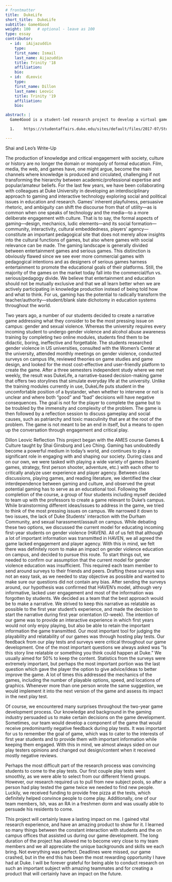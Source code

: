 ```yaml
---
# frontmatter
title:  DukeLife
short_title:  DukeLife 
subtitle: Game4Good
weight: 100   # optional - leave as 100
type: essay
contributor:
  - id:  iAijazuddin 
    type: 
    first_name: Ismail 
    last_name: Aijazuddin 
    title: Trinity '18
    affiliation: 
    bio: 
  - id:  dLeovic 
    type: 
    first_name: Dillon  
    last_name: Leovic 
    title: Trinity '19
    affiliation: 
    bio: 

abstract: |
  Game4Good is a student-led research project to develop a virtual game that battles gender violence among college students. The team is designing an intervention that empowers students to identify and challenge the cultural norms and behaviors that enable sexual misconduct, and to intervene in situations of danger. The project began with exploration of game design principles in the course Games & Culture Politics, Pleasure and Pedagogy in Fall 2016. This was combined with a review of research into on-campus gender violence and existing interventions. The most pervasive shortfall the team identified in these systems was their didactic method, which generally did not maintain participant engagement. In response to this, the team began to explore model games and mechanics most likely to engage participants and create empathy for victims and bystanders. In the three semesters since, the team has developed a narrative-based decision-making game, DukeLife, that places the player in the position of an entering first-year student at Duke University. The player navigates nuanced situations on campus through the first three months of their first year – recognized as the period in which students are most likely to face sexual violence.1 We have refined the intervention in response to insights from playtests with around 100 students, and continue to adapt the game through collaboration with partnering organizations such as the Duke University Women’s Center.

  1.	https://studentaffairs.duke.edu/sites/default/files/2017-07/Student_Experience_Survey_1.pdf

---
```


Shai and Leo’s Write-Up

The production of knowledge and critical engagement with society, culture or history are no longer the domain or monopoly of formal education. Film, media, the web, and games have, one might argue, become the main channels where knowledge is produced and circulated, challenging if not transforming the hierarchy between academic/professional expertise and popular/amateur beliefs. For the last few years, we have been collaborating with colleagues at Duke University in developing an interdisciplinary approach to gaming and interactive technology exploring social and political issues in education and research. Games’ inherent playfulness, persuasive rhetoric, and ambiguity can shift the discourse from that of utility—as is common when one speaks of technology and the media—to a more deliberate engagement with culture. That is to say, the formal aspects of gaming—design, mechanics, ludic elements—and its social formation—community, interactivity, cultural embeddedness, players’ agency—constitute an important pedagogical site that does not merely allow insights into the cultural functions of games, but also where games with social relevance can be made. The gaming landscape is generally divided between entertainment games and serious games. This distinction is obviously flawed since we see ever more commercial games with pedagogical intentions and as designers of serious games harness entertainment to promote the educational goals of their platforms. Still, the majority of the games on the market today fall into the commercial/fun vs. serious/pedagogy divide. We believe that entertainment and education should not be mutually exclusive and that we all learn better when we are actively participating in knowledge production instead of being told how and what to think. For us, gaming has the potential to radically transform the teacher/authority—student/blank slate dichotomy in education systems throughout the world.  

Two years ago, a number of our students decided to create a narrative game addressing what they consider to be the most pressing issue on campus: gender and sexual violence. Whereas the university requires every incoming student to undergo gender violence and alcohol abuse awareness training by completing two online modules, students find them to be didactic, boring, ineffective and forgettable. The students researched gender violence in US universities, consulted with the Women’s Center at the university, attended monthly meetings on gender violence, conducted surveys on campus life, reviewed theories on game studies and game design, and looked for the most cost-effective and user-friendly platform to create the game. After a three semesters independent study where we met weekly, the result was DukeLife, a narrative-based decision-making game that offers two storylines that simulate everyday life at the university. Unlike the training modules currently in use, DukeLife puts student in the uncomfortable position of a bystander, when whether to intervene or not is unclear and where both “good” and “bad” decisions will have negative consequences. The goal is not for the player to complete the game but to be troubled by the immensity and complexity of the problem. The game is then followed by a reflection session to discuss gameplay and social causes, such as patriarchy and toxic masculinity that are at the root of the problem. The game is not meant to be an end in itself, but a means to open up the conversation through engagement and critical play.

Dillon Leovic Reflection
This project began with the AMES course Games & Culture taught by Shai Ginsburg and Leo Ching. Gaming has undoubtedly become a powerful medium in today’s world, and continues to play a significant role in engaging with and shaping our society. During class and on our own, we were tasked with playing a wide variety of games (board games, strategy, first person shooter, adventure, etc.) with each other to critically analyze user experience and player agency. Between class discussions, playing games, and reading literature, we identified the clear interdependence between gaming and culture, and observed the great potential gaming has to serve as an educational tool.
Following the completion of the course, a group of four students including myself decided to team up with the professors to create a game relevant to Duke’s campus. While brainstorming different ideas/issues to address in the game, we tried to think of the most pressing issues on campus. We narrowed it down to two issues, the lack of Duke Students’ interaction with the Durham Community, and sexual harassment/assault on campus. While debating these two options, we discussed the current model for educating incoming first-year students on gender violence (HAVEN). All of us felt that although a lot of important information was transmitted in HAVEN, we all agreed the game lacked engagement and player agency. With this in mind, we felt there was definitely room to make an impact on gender violence education on campus, and decided to pursue this route.
To start things out, we needed to confirm our assumption that the current model for gender violence education was insufficient. This required each team member to send around surveys to their friends and peers. Drafting these surveys was not an easy task, as we needed to stay objective as possible and wanted to make sure our questions did not contain any bias. After sending the surveys around, our hypothesis was confirmed that HAVEN’s model, although very informative, lacked user engagement and most of the information was forgotten by students.
We decided as a team that the best approach would be to make a narrative. We strived to keep this narrative as relatable as possible to the first year student’s experience, and made the decision to start the narrative during first year orientation (O-week). The intention of our game was to provide an interactive experience in which first years would not only enjoy playing, but also be able to retain the important information the game transmitted. Our most important tool for judging the playability and relatability of our games was through hosting play tests.
Our feedback from our play tests and surveys were critical throughout our game development. One of the most important questions we always asked was “Is this story line relatable or something you think could happen at Duke.” We usually aimed for 50% to keep the content. Statistics from the surveys were extremely important, but perhaps the most important portion was the last question which gave the player the option to give advice/ideas to better improve the game. A lot of times this addressed the mechanics of the games, including the number of playable options, speed, and locations of graphics. Whenever more than one person wrote the same suggestion, we would implement it into the next version of the game and assess its impact in the next play test. 

Of course, we encountered many surprises throughout the two-year game development process. Our knowledge and background in the gaming industry persuaded us to make certain decisions on the game development. Sometimes, our team would develop a component of the game that would receive predominantly negative feedback during play tests. It was important for us to remember the goal of game, which was to cater to the interests of first year students and to provide them with important information while keeping them engaged. With this in mind, we almost always sided on our play testers opinions and changed out design/content when it received mostly negative reviews.

Perhaps the most difficult part of the research process was convincing students to come to the play tests. Our first couple play tests went smoothly, as we were able to select from our different friend groups. However, our research required us to pull from new subject pools, so after a person had play tested the game twice we needed to find new people. Luckily, we received funding to provide free pizza at the tests, which definitely helped convince people to come play. Additionally, one of our team members, Ish, was an RA in a freshmen dorm and was usually able to persuade his residents to come.

This project will certainly leave a lasting impact on me. I gained vital research experience, and have an amazing product to show for it. I learned so many things between the constant interaction with students and the on campus offices that assisted us during our game development. The long duration of the project has allowed me to become very close to my team members and we all appreciate the unique backgrounds and skills we each bring. Not everything was perfect. Deadlines were missed, our game crashed, but in the end this has been the most rewarding opportunity I have had at Duke. I will be forever grateful for being able to conduct research on such an important subject with amazing teammates and for creating a product that will certainly have an impact on the future.



